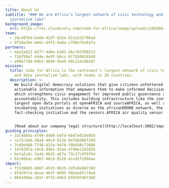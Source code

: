 ```yaml
---
title: About Us
subtitle: "### We are Africa’s largest network of civic technology and data
  journalism labs"
background_image:
  src: https://res.cloudinary.com/code-for-africa/image/upload/v1656064173/codeforafrica/images/1_IgrT4_1tGZh1WnpYzvZN1A_1_twneqf.jpg
team:
  - 24c487bd-ba84-42df-825e-b11a532786ad
  - 8f56e20e-eb6c-44f2-be0a-cf96e75a91fa
partners:
  - daa2a622-0277-44be-b302-dbc703f89522
  - f26f59e7-444e-4e9f-b0cc-8f75b90165d8
  - e90b7786-69b3-4694-9ee9-d9c21dc80287
mission:
  title: Code for Africa is the continent’s largest network of civic technology
    and data journalism labs, with teams in 20 countries.
  description: >-
    We build digital democracy solutions that give citizens unfettered access to
    actionable information that empowers them to make informed decisions, and
    which strengthens civic engagement for improved public governance and
    accountability. This includes building infrastructure like the continent’s
    largest open data portals at openAFRICA and sourceAFRICA, as well as
    incubating initiatives as diverse as the africanDRONE network, the PesaCheck
    fact-checking initiative and the sensors.AFRICA air quality sensor network.


    [Read about our company legal structure](http://localhost:3002/imprint)
guiding_principles:
  - 33c4db4a-4f99-4400-b4fd-6b47e02de85d
  - ce72cdab-36a4-49c4-812b-0efbbd8bf20d
  - 7cd9eb88-7748-42fa-94f8-f0bd40c72686
  - 147839fa-c8c6-44b1-92ae-3f40e12d292b
  - be7a2c8c-3a4d-4625-a67e-73c27cdf9f54
  - 92c0d6ac-e9b7-48c8-9126-dccd1f1994ae
impact:
  - f1538b03-86bf-4933-9b15-3dfe0e087189
  - 8f429fcb-deea-463f-8605-992ea0fc74a8
  - 8044304a-265f-4f33-b9b2-8fb59596f38d
---
```

